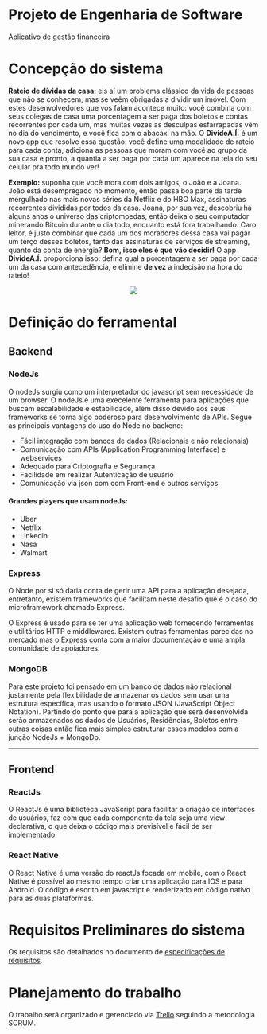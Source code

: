 # Projeto de Engenharia de Software
Aplicativo de gestão financeira
# Concepção do sistema

**Rateio de dívidas da casa**: eis aí um problema clássico da vida de pessoas que não se conhecem, mas se veêm obrigadas a dividir um imóvel. Com estes desenvolvedores que vos falam acontece muito: você combina com seus colegas de casa uma porcentagem a ser paga dos boletos e contas recorrentes por cada um, mas muitas vezes as desculpas esfarrapadas vêm no dia do vencimento, e você fica com o abacaxi na mão. O **DivideA.Í.** é um novo app que resolve essa questão: você define uma modalidade de rateio para cada conta, adiciona as pessoas que moram com você ao grupo da sua casa e pronto, a quantia a ser paga por cada um aparece na tela do seu celular pra todo mundo ver!

**Exemplo:** suponha que você mora com dois amigos, o João e a Joana. João está desempregado no momento, então passa boa parte da tarde mergulhado nas mais novas séries da Netflix e do HBO Max, assinaturas recorrentes divididas por todos da casa. Joana, por sua vez, descobriu há alguns anos o universo das criptomoedas, então deixa o seu computador minerando Bitcoin durante o dia todo, enquanto está fora trabalhando. Caro leitor, é justo combinar que cada um dos moradores dessa casa vai pagar um terço desses boletos, tanto das assinaturas de serviços de streaming, quanto da conta de energia? **Bom, isso eles é que vão decidir!** O app **DivideA.Í.** proporciona isso: defina qual a porcentagem a ser paga por cada um da casa com antecedência, e elimine **de vez** a indecisão na hora do rateio!

<p align="center">
    <img src="https://i.imgur.com/qTeYTpO.png" />
</p>

# Definição do ferramental

## Backend

### NodeJs 

O nodeJs surgiu como um interpretador do javascript sem necessidade de um browser. O nodeJs é uma execelente ferramenta para aplicações que buscam escalabilidade e estabilidade, além disso devido aos seus frameworks se torna algo poderoso para desenvolvimento de APIs. Segue as principais vantagens do uso do Node no backend:

- Fácil integração com bancos de dados (Relacionais e não relacionais)
- Comunicação com APIs (Application Programming Interface) e webservices
- Adequado para Criptografia e Segurança
- Facilidade em realizar Autenticação de usuário
- Comunicação via json com com Front-end e outros serviços

#### Grandes players que usam nodeJs:

- Uber
- Netflix
- Linkedin
- Nasa
- Walmart

### Express

O Node por si só daria conta de gerir uma API para a aplicação desejada, entretanto, existem frameworks que facilitam neste desafio que é o caso do microframework chamado Express.

O Express é usado para se ter uma aplicação web fornecendo ferramentas e utilitários HTTP e middlewares. Existem outras ferramentas parecidas no mercado mas o Express conta com a maior documentação e uma ampla comunidade de apoiadores.

### MongoDB

Para este projeto foi pensado em um banco de dados não relacional justamente pela flexibilidade de armazenar os dados sem usar uma estrutura específica, mas usando o formato JSON (JavaScript Object Notation). Partindo do ponto que para a aplicação que será desenvolvida serão armazenados os dados de Usuários, Residências, Boletos entre outras coisas então fica mais simples estruturar esses modelos com a junção NodeJs + MongoDb.


---------------------------------------------------------------

## Frontend

### ReactJs

O ReactJs é uma biblioteca JavaScript para facilitar a criação de interfaces de usuários, faz com que cada componente da tela seja uma view declarativa, o que deixa o código mais previsível e fácil de ser implementado.


### React Native

O React Native é uma versão do reactJs focada em mobile, com o React Native é possível ao mesmo tempo criar uma aplicação para IOS e para Android. O código é escrito em javascript e renderizado em código nativo para as duas plataformas.
# Requisitos Preliminares do sistema

Os requisitos são detalhados no documento de [especificações de requisitos]().

# Planejamento do trabalho
O trabalho será organizado e gerenciado via [Trello](https://trello.com/invite/b/ssYTa750/2ad819f23522e75f6278c0887b2574bf/engsof) seguindo a metodologia SCRUM.
